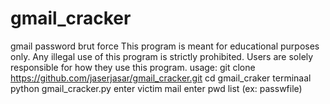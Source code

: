 # gmail_cracker
gmail password brut force This program is meant for educational purposes only. Any illegal use of this program is strictly prohibited. Users are solely responsible for how they use this program.
usage:
git clone https://github.com/jaserjasar/gmail_cracker.git
cd gmail_craker
terminaal python gmail_cracker.py
enter victim mail
enter pwd list (ex: passwfile)
